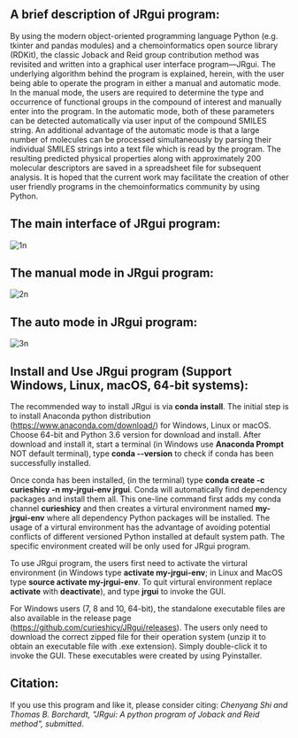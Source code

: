 ## A brief description of JRgui program:

By using the modern object-oriented programming language Python (e.g. tkinter and pandas modules) and a chemoinformatics open source library (RDKit), the classic Joback and Reid group contribution method was revisited and written into a graphical user interface program—JRgui. The underlying algorithm behind the program is explained, herein, with the user being able to operate the program in either a manual and automatic mode. In the manual mode, the users are required to determine the type and occurrence of functional groups in the compound of interest and manually enter into the program. In the automatic mode, both of these parameters can be detected automatically via user input of the compound SMILES string. An additional advantage of the automatic mode is that a large number of molecules can be processed simultaneously by parsing their individual SMILES strings into a text file which is read by the program. The resulting predicted physical properties along with approximately 200 molecular descriptors are saved in a spreadsheet file for subsequent analysis. It is hoped that the current work may facilitate the creation of other user friendly programs in the chemoinformatics community by using Python.

## The main interface of JRgui program:

![1n](https://user-images.githubusercontent.com/8492535/31049114-df926e6c-a5f1-11e7-9da8-ad9d0602e533.png)

## The manual mode in JRgui program:
![2n](https://user-images.githubusercontent.com/8492535/31049131-243170f4-a5f2-11e7-8f90-a7d97577ae96.png)

## The auto mode in JRgui program:
![3n](https://user-images.githubusercontent.com/8492535/31049115-df9e03c6-a5f1-11e7-92a8-33f2cf47dc90.png)

## Install and Use JRgui program (Support Windows, Linux, macOS, 64-bit systems): 
The recommended way to install JRgui is via <b>conda install</b>. The initial step is to install Anaconda python distribution (https://www.anaconda.com/download/) for Windows, Linux or macOS. Choose 64-bit and Python 3.6 version for download and install. After download and install it, start a terminal (in Windows use <b>Anaconda Prompt</b> NOT default terminal), type <b>conda --version</b> to check if conda has been successfully installed. 

Once conda has been installed, (in the terminal) type <b>conda create -c curieshicy -n my-jrgui-env jrgui</b>. Conda will automatically find dependency packages and install them all. This one-line command first adds my conda channel <b>curieshicy</b> and then creates a virtural environment named <b>my-jrgui-env</b> where all dependency Python packages will be installed. The usage of a virtural environment has the advantage of avoiding potential conflicts of different versioned Python installed at default system path. The specific environment created will be only used for JRgui program. 

To use JRgui program, the users first need to activate the virtural environment (in Windows type <b>activate my-jrgui-env</b>; in Linux and MacOS type <b>source activate my-jrgui-env</b>. To quit virtural environment replace <b>activate</b> with <b>deactivate</b>), and type <b>jrgui</b> to invoke the GUI. 

For Windows users (7, 8 and 10, 64-bit), the standalone executable files are also available in the release page (https://github.com/curieshicy/JRgui/releases). The users only need to download the correct zipped file for their operation system (unzip it to obtain an executable file with .exe extension). Simply double-click it to invoke the GUI. These executables were created by using Pyinstaller.

## Citation:

If you use this program and like it, please consider citing: <i>Chenyang Shi and Thomas B. Borchardt, "JRgui: A python program of Joback and Reid method", submitted</i>. 
